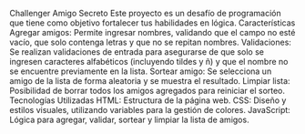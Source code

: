 Challenger Amigo Secreto
Este proyecto es un desafío de programación que tiene como objetivo fortalecer tus habilidades en lógica.
Características
Agregar amigos: Permite ingresar nombres, validando que el campo no esté vacío, que solo contenga letras y que no se repitan nombres.
Validaciones: Se realizan validaciones de entrada para asegurarse de que solo se ingresen caracteres alfabéticos (incluyendo tildes y ñ) y que el nombre no se encuentre previamente en la lista.
Sortear amigo: Se selecciona un amigo de la lista de forma aleatoria y se muestra el resultado.
Limpiar lista: Posibilidad de borrar todos los amigos agregados para reiniciar el sorteo.
Tecnologías Utilizadas
HTML: Estructura de la página web.
CSS: Diseño y estilos visuales, utilizando variables para la gestión de colores.
JavaScript: Lógica para agregar, validar, sortear y limpiar la lista de amigos.
